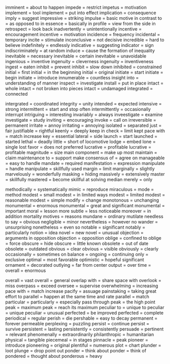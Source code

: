 imminent = about to happen
impede = restrict
impetus = motivation
implement = tool 
implement = put into effect
implication = consequence
imply = suggest
impressive = striking
impulse = basic motive
in contrast to = as opposed to 
in essence = basically
in profile = view from the side
in retrospect = look back
inadvertently = unintentionally
incentive = encouragement
incentive = motivation
incidence = frequency
incidental = temporary
incite = stimulate
inconclusive = not decisive
incredible = hard to believe
indefinitely = endlessly
indicative = suggesting
indicator = sign
indiscriminately = at random
induce = cause the formation of
inequality
inevitable = necessary
inevitable = certain
inevitable = unavoidable
ingenious = inventive
ingenuity = cleverness
ingenuity = inventiveness
ingest = eaten
inhibit = prevent
inhibit = slow down
inhibited = constrained
initial = first
initial = in the beginning
initial = original
initiate = start
initiate = begin
initiate = introduce
innumerable = countless
insight into = understanding of manner
inspect = investigate
install = put in place
intact = whole
intact = not broken into pieces
intact = undamaged
integrated = connected

intergrated = coordinated
integrity = unity
intended = expected
intensive = strong
intermittent = start and stop often
intermittently = occasionally
interrupt
intriguing = interesting
invariably = always
inveestigate = examine
investigate = study
inviting = encouraging
invoke = call on
irreversible = permanent
irritate = annoy
irritating = annoying
isolated = separated
just = fair
justifiable = rightful
keenly = deeply
keep in check = limit
kept pace with = match increase
key = essential
lateral = side
launch = start
launched = started
lethal = deadly
little = short of
locomotive
lodge = embed
lone = single
lost favor = does not preferred
lucrative = profitable
lucrative = profitable
magnitude = size
main component = make up most
maintain = claim
maintenance to = support
make consensus of = agree on
manageable = easy to handle
mandate = required
manifestation = expression
manipulate = handle
manipulate = skillfully used
margin = limit
marginally = slightly
marvelously = wonderfully
masking = hiding
massively = extensively
master = skillfully
mastered = become skillful at solving
median
merely = only

methodically = systematically
mimic = reproduce
miraculous =
mode = method
modest = small
modest = in limited ways
modest = limited
modest = reasonable
modest = simple
modify = change
monotonous = unchanging
monumental = enormous
monumental = great and significant
monumental = important
moral = lesson
more subtle = less noticeable
moreover = in addition
mortality
motives = reasons
mundane = ordinary
mutilate 
needless to say = obvious
negligible = minor
nevertheless = however
no wander = unsurprising
nonetheless = even so
notable = significant
notably = particularly
notion = idea
novel = new
novel = unusual
objection = arguments in opposition
objection = opposition
oblige = confined to
oblige = force
obscure = hide
obscure = little known
obsolete = out of date
obsolete = outdated
obvious = clear
obvious = visible
obviously = clearly
occasionally = sometimes
on balance = 
ongoing = continuing
only = exclusive
optimal = most favorable
optimistic = hopeful significant
ornament = decorated
outlying = far from center
output = 
over time = 
overall = enormous

overall = vast 
overall = general 
overlap with = share space with
overlook = miss
overpass = exceed
oversee = supervise
overwhelming = increasing
pace with = match increase
pacify = assuage
painstaking = taking great effort to
parallel = happen at the same time and rate
parallel = match
particular = 
particularly = especially
pass through
peak = the high point
peak = maximum
peak = reach its maximum
peculiar to = unique to
peculiar = unique
peculiar = unusual
perfected = be improved
perfected = complete
periodical = regular
perish = die
pershable = easy to decay
permanent = forever
permeable 
perplexing = puzzling
persist = continue
persist = survive
persistent = lasting
persistently = consistently
persuade = 
pertinent = relevant
phenomenally = extraordinarily
philanthropic = humanitarian
physical = tangible
piecemeal = in stages
pinnacle = peak
pioneer = introduce
pioneering = original
plentiful = numerous
plot = chart
plunder = loot
plunge = drop
point out
ponder = think about
ponder = think of
pondered = thought about
ponderous = heavy

